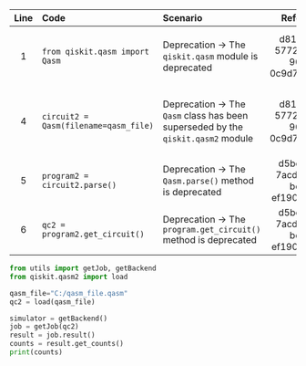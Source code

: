 | Line | Code | Scenario | Reference | Artifact | Refactoring |
| :--: | :--- | :------- | :-------: | :------- | :---------- |
| 1 | `from qiskit.qasm import Qasm` | Deprecation -> The `qiskit.qasm` module is deprecated | d81c6f52-5772-420b-9094-0c9d7d5b64a2 | qiskit.qasm | `from qiskit.qasm2 import loads` or `from qiskit.qasm2 import load` |
| 4 | `circuit2 = Qasm(filename=qasm_file)` | Deprecation -> The `Qasm` class has been superseded by the `qiskit.qasm2` module | d81c6f52-5772-420b-9094-0c9d7d5b64a2 | Qasm | `with open(qasm_file, "r") as f: qc2 = loads(f.read())` or `qc2 = load(qasm_file)` |
| 5 | `program2 = circuit2.parse()` | Deprecation -> The `Qasm.parse()` method is deprecated | d5bc1bb4-7acd-47c5-be94-ef19074cbdcc | Qasm.parse() | |
| 6 | `qc2 = program2.get_circuit()` | Deprecation -> The `program.get_circuit()` method is deprecated | d5bc1bb4-7acd-47c5-be94-ef19074cbdcc | program.get_circuit() | |


```python
from utils import getJob, getBackend
from qiskit.qasm2 import load 

qasm_file="C:/qasm_file.qasm"
qc2 = load(qasm_file)

simulator = getBackend()
job = getJob(qc2)
result = job.result()
counts = result.get_counts()
print(counts)
```